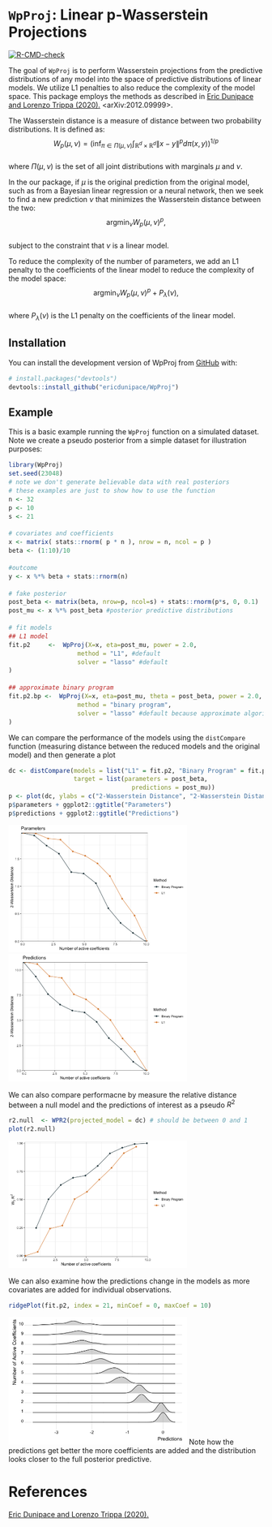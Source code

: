 
# `WpProj`: Linear p-Wasserstein Projections

<!-- badges: start -->

[![R-CMD-check](https://github.com/ericdunipace/WpProj/actions/workflows/R-CMD-check.yaml/badge.svg)](https://github.com/ericdunipace/WpProj/actions/workflows/R-CMD-check.yaml)
<!-- badges: end -->

The goal of `WpProj` is to perform Wasserstein projections from the
predictive distributions of any model into the space of predictive
distributions of linear models. We utilize L1 penalties to also reduce
the complexity of the model space. This package employs the methods as
described in [Eric Dunipace and Lorenzo Trippa
(2020).](https://arxiv.org/abs/2012.09999) \<arXiv:2012.09999\>.

The Wasserstein distance is a measure of distance between two
probability distributions. It is defined as:  
$$W_p(\mu,\nu) = \left(\inf_{\pi \in \Pi(\mu,\nu)} \int_{\mathbb{R}^d \times \mathbb{R}^d} \|x-y\|^p d\pi(x,y)\right)^{1/p}$$  
where $\Pi(\mu,\nu)$ is the set of all joint distributions with
marginals $\mu$ and $\nu$.

In the our package, if $\mu$ is the original prediction from the
original model, such as from a Bayesian linear regression or a neural
network, then we seek to find a new prediction $\nu$ that minimizes the
Wasserstein distance between the two:  
$$\text{argmin}_\nu W_p(\mu,\nu)^p,$$  
subject to the constraint that $\nu$ is a linear model.

To reduce the complexity of the number of parameters, we add an L1
penalty to the coefficients of the linear model to reduce the complexity
of the model space:  
$$\text{argmin}_\nu W_p(\mu,\nu)^p + P_\lambda(\nu),$$  
where $P_\lambda(\nu)$ is the L1 penalty on the coefficients of the
linear model.

## Installation

You can install the development version of WpProj from
[GitHub](https://github.com/) with:

``` r
# install.packages("devtools")
devtools::install_github("ericdunipace/WpProj")
```

## Example

This is a basic example running the `WpProj` function on a simulated
dataset. Note we create a pseudo posterior from a simple dataset for
illustration purposes:

``` r
library(WpProj)
set.seed(23048)
# note we don't generate believable data with real posteriors
# these examples are just to show how to use the function
n <- 32
p <- 10
s <- 21

# covariates and coefficients
x <- matrix( stats::rnorm( p * n ), nrow = n, ncol = p )
beta <- (1:10)/10

#outcome
y <- x %*% beta + stats::rnorm(n)

# fake posterior
post_beta <- matrix(beta, nrow=p, ncol=s) + stats::rnorm(p*s, 0, 0.1)
post_mu <- x %*% post_beta #posterior predictive distributions

# fit models
## L1 model
fit.p2     <-  WpProj(X=x, eta=post_mu, power = 2.0,
                   method = "L1", #default
                   solver = "lasso" #default
)

## approximate binary program
fit.p2.bp <-  WpProj(X=x, eta=post_mu, theta = post_beta, power = 2.0,
                   method = "binary program",
                   solver = "lasso" #default because approximate algorithm is faster
)
```

We can compare the performance of the models using the `distCompare`
function (measuring distance between the reduced models and the original
model) and then generate a plot

``` r
dc <- distCompare(models = list("L1" = fit.p2, "Binary Program" = fit.p2.bp),
                  target = list(parameters = post_beta,
                                  predictions = post_mu))
p <- plot(dc, ylabs = c("2-Wasserstein Distance", "2-Wasserstein Distance"))
p$parameters + ggplot2::ggtitle("Parameters")
p$predictions + ggplot2::ggtitle("Predictions")
```

<img src="man/figures/README-example_continued_plot_noecho-1.png" width="70%" /><img src="man/figures/README-example_continued_plot_noecho-2.png" width="70%" />

We can also compare performacne by measure the relative distance between
a null model and the predictions of interest as a pseudo $R^2$

``` r
r2.null  <- WPR2(projected_model = dc) # should be between 0 and 1
plot(r2.null)
```

<img src="man/figures/README-r2_plots_noecho-1.png" width="70%" />

We can also examine how the predictions change in the models as more
covariates are added for individual observations.

``` r
ridgePlot(fit.p2, index = 21, minCoef = 0, maxCoef = 10)
```

<img src="man/figures/README-ridgeplots_noecho-1.png" width="70%" />
Note how the predictions get better the more coefficients are added and
the distribution looks closer to the full posterior predictive.

# References

[Eric Dunipace and Lorenzo Trippa
(2020).](https://arxiv.org/abs/2012.09999)
